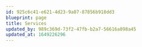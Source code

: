 ```yaml
---
id: 925c6c41-e621-4d23-9a07-87856b918dd3
blueprint: page
title: Services
updated_by: 989c369d-73f2-47fb-b2a7-56616a898a45
updated_at: 1649226296
---
```

